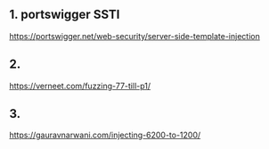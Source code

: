 ## 1. portswigger SSTI
https://portswigger.net/web-security/server-side-template-injection

## 2. 
https://verneet.com/fuzzing-77-till-p1/

## 3.
https://gauravnarwani.com/injecting-6200-to-1200/

